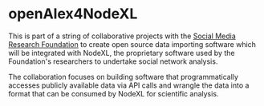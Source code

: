 # openAlex4NodeXL
This is part of a string of collaborative projects with the [Social Media Research Foundation](https://www.smrfoundation.org/) to create open source data importing software which will be integrated with NodeXL,
the proprietary software used by the Foundation's researchers to undertake social network analysis.

The collaboration focuses on building software that programmatically accesses publicly available data via API calls and wrangle the data into a format that can be consumed by NodeXL for scientific analysis.
